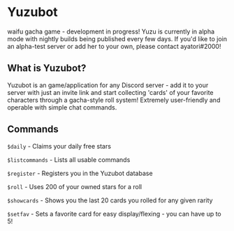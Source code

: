# Yuzubot
waifu gacha game - development in progress! Yuzu is currently in alpha mode with nightly builds being published every few days. If you'd like to join an alpha-test server or add her to your own, please contact ayatori#2000!

## What is Yuzubot?
Yuzubot is an game/application for any Discord server - add it to your server with just an invite link and start collecting 'cards' of your favorite characters through a gacha-style roll system! Extremely user-friendly and operable with simple chat commands.

## Commands
`$daily` - Claims your daily free stars

`$listcommands` - Lists all usable commands

`$register` - Registers you in the Yuzubot database

`$roll` - Uses 200 of your owned stars for a roll

`$showcards` - Shows you the last 20 cards you rolled for any given rarity

`$setfav` - Sets a favorite card for easy display/flexing - you can have up to 5!